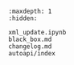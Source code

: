 ```{include} ../README.md
```

```{toctree}
:maxdepth: 1
:hidden:

xml_update.ipynb
black_box.md
changelog.md
autoapi/index
```